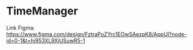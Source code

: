 # TimeManager
Link Figma: https://www.figma.com/design/FztraPoZYrc1EOwSAezpK8/AppUI?node-id=0-1&t=hj953XL9XjUSuwR5-1
